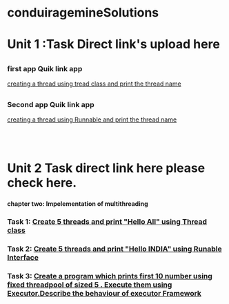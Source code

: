 # conduiragemineSolutions


# Unit 1 :Task Direct link's upload here 

## <h3>first app Quik link app</h3>
<a href="https://github.com/smartyjahid/conduiragemineSolutions/tree/main/thread%20class%20ass1">creating a thread using tread class and print the thread name</a>
## <h3>Second app Quik link app</h3>
<a href="https://github.com/smartyjahid/conduiragemineSolutions/tree/main/runable%20thread%20ass2">creating a thread using Runnable and print the thread name</a>

<br><br>
# Unit 2 Task direct link here please check here.

 ### <h4>chapter two: Impelementation of multithreading<h4>
  <h3> Task 1: <a href="https://github.com/smartyjahid/conduiragemineSolutions/tree/main/unit2thread5helloall">Create 5 threads and print "Hello All" using Thread class</a></h3>
 
   <h3> Task 2: <a href = "https://github.com/smartyjahid/conduiragemineSolutions/tree/main/unit2runable5'HELLOINDIA'">Create 5 threads and print "Hello INDIA" using Runable Interface</a></h3>
 
  <h3> Task 3: <a href="https://github.com/smartyjahid/conduiragemineSolutions/tree/main/unit2ThreadPool'Executor'"> Create a program which prints first 10 number using fixed threadpool of sized 5 .
   Execute them using Executor.Describe the behaviour of executor Framework</a></h3>
  
  
  
  

